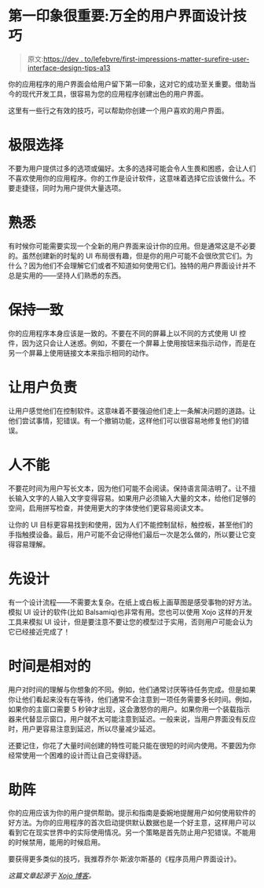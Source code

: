 # 第一印象很重要:万全的用户界面设计技巧

> 原文:[https://dev . to/lefebvre/first-impressions-matter-surefire-user-interface-design-tips-a13](https://dev.to/lefebvre/first-impressions-matter-surefire-user-interface-design-tips-a13)

你的应用程序的用户界面会给用户留下第一印象，这对它的成功至关重要。借助当今的现代开发工具，很容易为您的应用程序创建出色的用户界面。

这里有一些行之有效的技巧，可以帮助你创建一个用户喜欢的用户界面。

# [](#limit-choices)极限选择

不要为用户提供过多的选项或偏好。太多的选择可能会令人生畏和困惑，会让人们不喜欢使用你的应用程序。你的工作是设计软件，这意味着选择它应该做什么。不要走捷径，同时为用户提供大量选项。

# [](#be-familiar)熟悉

有时候你可能需要实现一个全新的用户界面来设计你的应用。但是通常这是不必要的。虽然创建新的时髦的 UI 布局很有趣，但是你的用户可能不会很欣赏它们。为什么？因为他们不会理解它们或者不知道如何使用它们。独特的用户界面设计并不总是实用的——坚持人们熟悉的东西。

# [](#be-consistent)保持一致

你的应用程序本身应该是一致的。不要在不同的屏幕上以不同的方式使用 UI 控件，因为这只会让人迷惑。例如，不要在一个屏幕上使用按钮来指示动作，而是在另一个屏幕上使用链接文本来指示相同的动作。

# [](#put-the-user-in-charge)让用户负责

让用户感觉他们在控制软件。这意味着不要强迫他们走上一条解决问题的道路。让他们尝试事情，犯错误。有一个撤销功能，这样他们可以很容易地修复他们的错误。

# [](#people-cant)人不能

不要花时间为用户写长文本，因为他们可能不会阅读。保持语言简洁明了。让不擅长输入文字的人输入文字变得容易。如果用户必须输入大量的文本，给他们足够的空间，启用拼写检查，并使用更大的字体使他们更容易阅读文本。

让你的 UI 目标更容易找到和使用，因为人们不能控制鼠标，触控板，甚至他们的手指触摸设备。最后，用户可能不会记得他们最后一次是怎么做的，所以要让它变得容易理解。

# [](#design-first)先设计

有一个设计流程——不需要太复杂。在纸上或白板上画草图是感受事物的好方法。模拟 UI 设计的软件(比如 Balsamiq)也非常有用。您也可以使用 Xojo 这样的开发工具来模拟 UI 设计，但是要注意不要让您的模型过于实用，否则用户可能会认为它已经接近完成了！

# [](#time-is-relative)时间是相对的

用户对时间的理解与你想象的不同。例如，他们通常讨厌等待任务完成。但是如果你让他们看起来没有在等待，他们通常不会注意到一项任务需要多长时间。例如，如果你的主窗口需要 5 秒钟才出现，这会激怒你的用户。如果你用一个装载指示器来代替显示窗口，用户就不太可能注意到延迟。一般来说，当用户界面没有反应时，用户更容易注意到延迟，所以尽量减少延迟。

还要记住，你花了大量时间创建的特性可能只能在很短的时间内使用。不要因为你经常使用一个困难的设计而让自己变得舒适。

# [](#help-out)助阵

你的应用应该为你的用户提供帮助。提示和指南是委婉地提醒用户如何使用软件的好方法。为你的应用程序的首次启动提供默认数据也是一个好主意，这样用户可以看到它在现实世界中的实际使用情况。另一个策略是首先防止用户犯错误。不能用的时候禁用，能用的时候启用。

要获得更多类似的技巧，我推荐乔尔·斯波尔斯基的《程序员用户界面设计》。

*这篇文章起源于 [Xojo 博客](https://blog.xojo.com/2017/07/20/first-impressions-matter-8-surefire-user-interface-design-tips/)。*